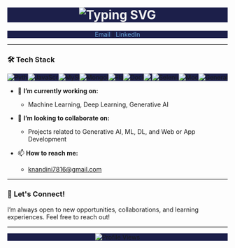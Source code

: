 <h1 align="center" style="background-color:#1c1f4a; color:#f0f0f0;">
  <img src="https://readme-typing-svg.demolab.com?font=Fira+Code&weight=600&size=30&pause=1000&color=6CACE4&center=true&vCenter=true&width=435&lines=Hii%2C+I'm+Nandini+Kuppala" alt="Typing SVG" />
</h1>

<p align="center" style="background-color:#1c1f4a;">
  <a href="mailto:knandini7816@gmail.com" style="color:#6CACE4; text-decoration:none;">Email</a> |
  <a href="https://www.linkedin.com/in/nandini-kuppala/" style="color:#6CACE4; text-decoration:none;">LinkedIn</a>
</p>

---

### 🛠️ **Tech Stack**

<p align="center" style="background-color:#1c1f4a;">
  <div style="display: flex; overflow: hidden; white-space: nowrap; width: 100%; background-color: #1c1f4a;">
    <div style="display: flex; animation: scroll 20s linear infinite;">
      <img src="https://img.shields.io/badge/Python-3670A0?style=for-the-badge&logo=python&logoColor=ffdd54" alt="Python" />
      <img src="https://img.shields.io/badge/JavaScript-F7DF1E?style=for-the-badge&logo=javascript&logoColor=black" alt="JavaScript" />
      <img src="https://img.shields.io/badge/MySQL-4479A1?style=for-the-badge&logo=mysql&logoColor=white" alt="MySQL" />
      <img src="https://img.shields.io/badge/MongoDB-47A248?style=for-the-badge&logo=mongodb&logoColor=white" alt="MongoDB" />
      <img src="https://img.shields.io/badge/Flask-000000?style=for-the-badge&logo=flask&logoColor=white" alt="Flask" />
      <img src="https://img.shields.io/badge/Docker-2496ED?style=for-the-badge&logo=docker&logoColor=white" alt="Docker" />
      <img src="https://img.shields.io/badge/Git-F05032?style=for-the-badge&logo=git&logoColor=white" alt="Git" />
      <img src="https://img.shields.io/badge/Selenium-43B02A?style=for-the-badge&logo=selenium&logoColor=white" alt="Selenium" />
      <img src="https://img.shields.io/badge/Mocha-8D6748?style=for-the-badge&logo=mocha&logoColor=white" alt="Mocha" />
      <img src="https://img.shields.io/badge/Generative_AI-FF6F00?style=for-the-badge&logo=tensorflow&logoColor=white" alt="Generative AI" />
      <img src="https://img.shields.io/badge/Machine_Learning-FF6F00?style=for-the-badge&logo=pytorch&logoColor=white" alt="Machine Learning" />
      <img src="https://img.shields.io/badge/Deep_Learning-EE4C2C?style=for-the-badge&logo=pytorch&logoColor=white" alt="Deep Learning" />
      <img src="https://img.shields.io/badge/Image_Processing-FF6F00?style=for-the-badge&logo=opencv&logoColor=white" alt="Image Processing" />
      <img src="https://img.shields.io/badge/TensorFlow-FF6F00?style=for-the-badge&logo=tensorflow&logoColor=white" alt="TensorFlow" />
      <img src="https://img.shields.io/badge/PyTorch-EE4C2C?style=for-the-badge&logo=pytorch&logoColor=white" alt="PyTorch" />
      <img src="https://img.shields.io/badge/Web_Development-F7DF1E?style=for-the-badge&logo=javascript&logoColor=black" alt="Web Development" />
      <img src="https://img.shields.io/badge/App_Development-02569B?style=for-the-badge&logo=flutter&logoColor=white" alt="App Development" />
      <img src="https://img.shields.io/badge/Streamlit-FF4B4B?style=for-the-badge&logo=streamlit&logoColor=white" alt="Streamlit" />
    </div>
  </div>
</p>

- 🔭 **I’m currently working on:**  
  - Machine Learning, Deep Learning, Generative AI

- 👯 **I’m looking to collaborate on:**  
  - Projects related to Generative AI, ML, DL, and Web or App Development
  
- 📫 **How to reach me:**  
  - knandini7816@gmail.com

---

### 🤝 **Let's Connect!**

I’m always open to new opportunities, collaborations, and learning experiences. Feel free to reach out!

---

<p align="center" style="background-color:#1c1f4a;">
  <img src="https://komarev.com/ghpvc/?username=nandini-queen-of-my-world&style=flat-square&color=blue" alt="Profile Views" />
</p>
